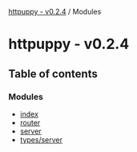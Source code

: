 [httpuppy - v0.2.4](README.md) / Modules

# httpuppy - v0.2.4

## Table of contents

### Modules

- [index](modules/index.md)
- [router](modules/router.md)
- [server](modules/server.md)
- [types/server](modules/types_server.md)
